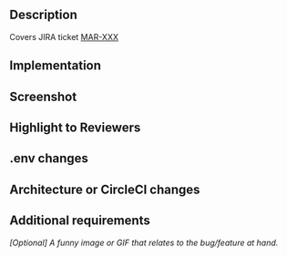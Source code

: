 <!--
  Delete unnecessary comments/sections as needed.
  The first 2 sections should always be filled in
-->

## Description

<!-- A description of the feature/issue -->
Covers JIRA ticket [MAR-XXX](https://financialtimes.atlassian.net/browse/MAR-XXX)

## Implementation

<!-- Points of interests in the implementation, described as a list of steps -->

## Screenshot

<!-- If there were configuration steps taken, or if there are any noticeable changes in the UI -->

## Highlight to Reviewers

<!-- Add things you'd like to highlight to the reviewers(e.g. how to test the changes) or need them to look at more closely e.g validate a certain feature or review a new function etc.  -->

## .env changes

<!-- Required variables to run locally -- the values should be saved in Vault -->

## Architecture or CircleCI changes

<!-- If there were changes relating to the pipeline config -->

## Additional requirements

<!-- Required modules or properties to run locally (e.g. Needs to run `npm i` again, clear localstack, etc.) -->

_[Optional] A funny image or GIF that relates to the bug/feature at hand._
